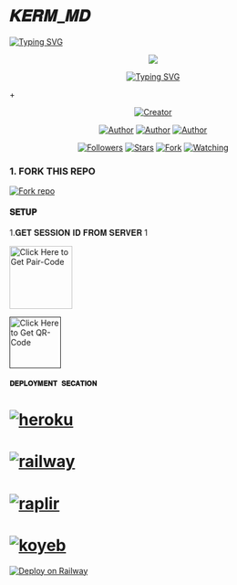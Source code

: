 # 𝑲𝑬𝑹𝑴_𝑴𝑫

   <a>
                                      <a href="https://git.io/typing-svg"><img src="https://readme-typing-svg.demolab.com?font=Jersey+20+Charted&size=40&pause=1000&color=F71515&width=435&lines=BOT+100%25+CAMEROUNAIS%E2%84%A2%EF%B8%8F" alt="Typing SVG" /></a>   
            
<p align="center"> 
<up A simple WhatsApp User Bot Coded By Rayan and Giffareno</u>
</p>
<p align="center">
<img src="https://telegra.ph/file/e2f9b7dcd69340e77716f.jpg"/>       
<p align="center">
  <a href="https://git.io/typing-svg"><img src="https://readme-typing-svg.demolab.com?font=EB+Garamond&weight=800&size=25&duration=4000&pause=1000&random=false&width=435&lines=+•__I'M+KERM-+MD__•;MULTI-DEVICE+WHATSAPP+BOT;DEVELOPED+BY+RAYAN+AND+GIFFAREO;RELEASED+DATE+27%2F7%2F2024."                               alt="Typing SVG" /></a>
</p> +
<p align="center">
<a href="#"><img title="Creator" src="https://img.shields.io/badge/Creator-RG_TECH-red.svg?style=for-the-badge&logo=github"></a>
</a>
</p>
<p align="center">
<a href="https://github.com/RayanHack5"><img title="Author" src="https://img.shields.io/badge/RGTECH-black?style=for-the-badge&logo=Github"></a> <a href="https://chat.whatsapp.com/FpxvVBFOozA6IhNxIWhwFw"><img title="Author" src="https://img.shields.io/badge/CHANNEL-black?style=for-the-badge&logo=whatsapp"></a> <a href="https://wa.me/237656520674"><img title="Author" src="https://img.shields.io/badge/CHAT US-black?style=for-the-badge&logo=whatsapp">
<p/>
<p align="center">
<a href="https://github.com/RayanHack5?tab=followers"><img title="Followers" src="https://img.shields.io/github/followers/RayanHack5?label=Followers&style=social"></a>
<a href="https://github.com/RayanHack5/KERM-MD/stargazers"><img title="Stars" src="https://img.shields.io/github/stars/IRayanHack5/KERM-MD?&style=social"></a>
<a href="https://github.com/RayanHack5/KERM-MD/network/members"><img title="Fork" src="https://img.shields.io/github/forks/RayanHack5/KERM-MD?style=social"></a>
<a href="https://github.com/RayanHack5/KERM-MD/watchers"><img title="Watching" src="https://img.shields.io/github/watchers/RayanHack5/KERM-MD?label=Watching&style=social"></a>
</p>
   
### 1. FORK THIS REPO

<a href='https://github.com/RayanHack5/KERM-MD/fork' target="_blank"><img alt='Fork repo' src='https://img.shields.io/badge/Fork This Repo-black?style=for-the-badge&logo=git&logoColor=white'/></a>
<p align="center">

#### 𝐒𝐄𝐓𝐔𝐏


1.𝐆𝐄𝐓 𝐒𝐄𝐒𝐒𝐈𝐎𝐍 𝐈𝐃 𝐅𝐑𝐎𝐌 𝐒𝐄𝐑𝐕𝐄𝐑 1

<a href="https://kerm-generator-session.onrender.com/pair"><img src="https://img.shields.io/badge/PAIR_CODE-blue" alt="Click Here to Get Pair-Code" width="110"></a>   

<a href=""><img src="https://img.shields.io/badge/QR CODE-green" alt="Click Here to Get QR-Code" width="90"></a> 

#### `𝐃𝐄𝐏𝐋𝐎𝐘𝐌𝐄𝐍𝐓 𝐒𝐄𝐂𝐀𝐓𝐈𝐎𝐍`
# <a href="https://dashboard.heroku.com/new?template=https://github.com/wasixd/WASI-MD-V2"><img title="heroku" src="https://img.shields.io/badge/DEPLOY ON HEROKU-h?color=black &style=for-the-badge&logo=msi"></a>
# <a href="https://railway.app/template/OPU1WA?referralCode=RidRsW"><img title="railway" src="https://img.shields.io/badge/DEPLOY ON RAILWAY-h?color=black&style=for-the-badge&logo=msi"></a>
# <a href="(https://replit.com/github/Itxxwasi/WASI-MD-V2"><img title="raplir" src="https://img.shields.io/badge/RAPLIT-h?color=black&style=for-the-badge&logo=msi"></a>
# <a href="https://wasimd-9dedcea2edba.herokuapp.com/"><img title="koyeb" src="https://img.shields.io/badge/DEPLOY ON KYOEB-h?color=black&style=for-the-badge&logo=msi"></a>
[![Deploy on Railway](https://railway.app/button.svg)](https://railway.app/template/OPU1WA?referralCode=RidRsW)

